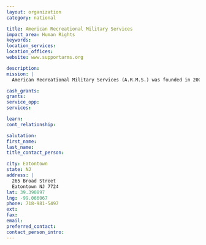 ```yaml
---
layout: organization
category: national

title: American Recreational Military Services
impact_area: Human Rights
keywords: 
location_services: 
location_offices: 
website: www.supportarms.org

description: 
mission: |
  American Recreational Military Services (A.R.M.S.) was founded in 2003 by a group of grass roots volunteers who wanted to give something back to the military and their families. In a matter of months, this small organization had grown from just a handful to more than 325 volunteers throughout the tri-state area.  A.R.M.S. supports the area unit Family Readiness Groups, as well as providing direct assistance to family members in need. In addition, A.R.M.S. has been working with the local military bases to address quality of life issues for soldiers and their families. A.R.M.S. first effort was directed in soliciting donations to be packed in boxes and shipped to the troops overseas. A.R.M.S.' goal for this year is to provide a care package for every tri-state area service member.

cash_grants: 
grants: 
service_opp: 
services: 

learn: 
cont_relationship: 

salutation: 
first_name: 
last_name: 
title_contact_person: 

city: Eatontown
state: NJ
address: |
  265 Broad Street  
  Eatontown NJ 7724
lat: 39.390897
lng: -99.066067
phone: 718-981-5497
ext: 
fax: 
email: 
preferred_contact: 
contact_person_intro: 
---
```

